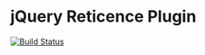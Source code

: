 # jQuery Reticence Plugin

[![Build Status](https://travis-ci.org/https://travis-ci.org/kawamanza/jquery-reticence.png?branch=master)](https://travis-ci.org/kawamanza/jquery-reticence)
